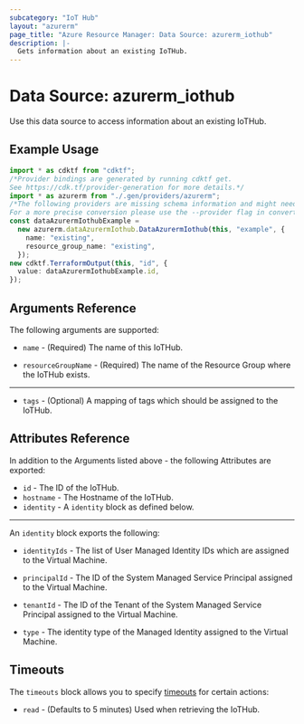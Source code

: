 ```yaml
---
subcategory: "IoT Hub"
layout: "azurerm"
page_title: "Azure Resource Manager: Data Source: azurerm_iothub"
description: |-
  Gets information about an existing IoTHub.
---
```


# Data Source: azurerm\_iothub

Use this data source to access information about an existing IoTHub.

## Example Usage

```typescript
import * as cdktf from "cdktf";
/*Provider bindings are generated by running cdktf get.
See https://cdk.tf/provider-generation for more details.*/
import * as azurerm from "./.gen/providers/azurerm";
/*The following providers are missing schema information and might need manual adjustments to synthesize correctly: azurerm.
For a more precise conversion please use the --provider flag in convert.*/
const dataAzurermIothubExample =
  new azurerm.dataAzurermIothub.DataAzurermIothub(this, "example", {
    name: "existing",
    resource_group_name: "existing",
  });
new cdktf.TerraformOutput(this, "id", {
  value: dataAzurermIothubExample.id,
});

```

## Arguments Reference

The following arguments are supported:

*   `name` - (Required) The name of this IoTHub.

*   `resourceGroupName` - (Required) The name of the Resource Group where the IoTHub exists.

***

* `tags` - (Optional) A mapping of tags which should be assigned to the IoTHub.

## Attributes Reference

In addition to the Arguments listed above - the following Attributes are exported:

* `id` - The ID of the IoTHub.
* `hostname` - The Hostname of the IoTHub.
* `identity` - A `identity` block as defined below.

***

An `identity` block exports the following:

*   `identityIds` - The list of User Managed Identity IDs which are assigned to the Virtual Machine.

*   `principalId` - The ID of the System Managed Service Principal assigned to the Virtual Machine.

*   `tenantId` - The ID of the Tenant of the System Managed Service Principal assigned to the Virtual Machine.

*   `type` - The identity type of the Managed Identity assigned to the Virtual Machine.

## Timeouts

The `timeouts` block allows you to specify [timeouts](https://www.terraform.io/language/resources/syntax#operation-timeouts) for certain actions:

* `read` - (Defaults to 5 minutes) Used when retrieving the IoTHub.
